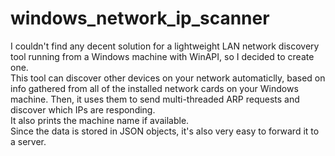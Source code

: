 # windows_network_ip_scanner
I couldn't find any decent solution for a lightweight LAN network discovery tool running from a Windows machine with WinAPI, so I decided to create one.\
This tool can discover other devices on your network automaticlly, based on info gathered from all of the installed network cards on your Windows machine. Then, it uses them to send multi-threaded ARP requests and discover which IPs are responding.\
It also prints the machine name if available.\
Since the data is stored in JSON objects, it's also very easy to forward it to a server.
